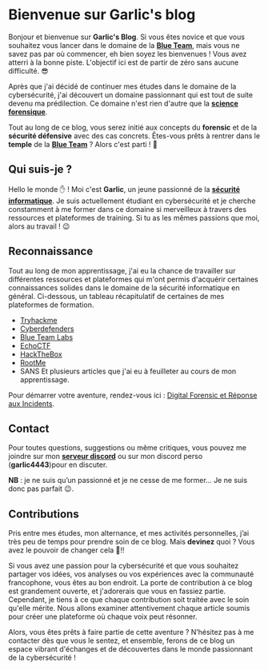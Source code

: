 # Bienvenue sur Garlic's blog


Bonjour et bienvenue sur **Garlic's Blog**. Si vous êtes novice et que vous souhaitez vous lancer dans le domaine de la [**Blue Team**](https://fr.wikipedia.org/wiki/%C3%89quipe_bleue_(s%C3%A9curit%C3%A9_informatique)), mais vous ne savez pas par où commencer, eh bien soyez les bienvenues ! Vous avez atterri à la bonne piste. L'objectif ici est de partir de zéro sans aucune difficulté. 😎

Après que j'ai décidé de continuer mes études dans le domaine de la cybersécurité, j'ai découvert un domaine passionnant qui est tout de suite devenu ma prédilection. Ce domaine n'est rien d'autre que la [**science forensique**](https://fr.wikipedia.org/wiki/Science_forensique).

Tout au long de ce blog, vous serez initié aux concepts du  **forensic** et de la **sécurité défensive** avec des cas concrets. Êtes-vous prêts à rentrer dans le **temple** de la [**Blue Team**](https://fr.wikipedia.org/wiki/%C3%89quipe_bleue_(s%C3%A9curit%C3%A9_informatique)) ? Alors c'est parti ! 💪
 

## Qui suis-je ?

Hello le monde ✋ ! Moi c'est **Garlic**, un jeune passionné de la [**sécurité informatique**](https://www.hpe.com/fr/fr/what-is/it-security.html). Je suis actuellement étudiant en cybersécurité et je cherche constamment à me former dans ce domaine si merveilleux à travers des ressources et plateformes de training. Si tu as les mêmes passions que moi, alors au travail ! 😉


## Reconnaissance

Tout au long de mon apprentissage, j'ai eu la chance de travailler sur différentes ressources et plateformes qui m'ont permis d'acquérir certaines connaissances solides dans le domaine de la sécurité informatique en général. Ci-dessous, un tableau récapitulatif de certaines de mes plateformes de formation.


- [Tryhackme](https://tryhackme.com/)
- [Cyberdefenders](https://cyberdefenders.org/)
- [Blue Team Labs](https://blueteamlabs.online/)
- [EchoCTF](https://echoctf.red/)
- [HackTheBox](https://www.hackthebox.com/)
- [RootMe](https://www.root-me.org/)
- SANS
Et plusieurs articles que j'ai eu à feuilleter au cours de mon apprentissage.


Pour démarrer votre aventure, rendez-vous ici : [Digital Forensic et Réponse aux Incidents](DFIR/index.md).


## Contact

Pour toutes questions, suggestions ou même critiques, vous pouvez me joindre sur mon [**serveur discord**](https://discord.gg/QrRa2A4CVs) ou sur mon discord perso (**garlic4443**)pour en discuter.

**NB** : je ne suis qu’un passionné et je ne cesse de me former… Je ne suis donc pas parfait 😉.


## Contributions

Pris entre mes études, mon alternance, et mes activités personnelles, j’ai très peu de temps pour prendre soin de ce blog. Mais **devinez** quoi ? Vous avez le pouvoir de changer cela 💪!!

Si vous avez une passion pour la cybersécurité et que vous souhaitez partager vos idées, vos analyses ou vos expériences avec la communauté francophone, vous êtes au bon endroit. La porte de contribution à ce blog est grandement ouverte, et j'adorerais que vous en fassiez partie. Cependant, je tiens à ce que chaque contribution soit traitée avec le soin qu'elle mérite. Nous allons examiner attentivement chaque article soumis pour créer une plateforme où chaque voix peut résonner.

Alors, vous êtes prêts à faire partie de cette aventure ? N’hésitez pas à me contacter dès que vous le sentez, et ensemble, ferons de ce blog un espace vibrant d'échanges et de découvertes dans le monde passionnant de la cybersécurité !